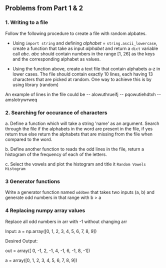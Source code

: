 ## Problems from Part 1 & 2

### 1. Writing to a file
Follow the following procedure to create a file with random alpbates.
 -  Using `import string` and defining *alphabet* = `string.ascii_lowercase`, create a function that take as input *alphabet* and  return a `dict` variable call *abc*. *abc* should contain numbers in the range [1, 26] as the keys and the corresponding alphabet as values.
 
 - Using the function above, create a text file that contain alphabets a-z in lower cases.  The file should contain exactly 10 lines, each having 13 characters that are picked at random. One way to achieve this is by using library (random)
 
 An example of lines in the file could be
 -- alowuthrueifj
 -- pqowutiehdtxh
 -- amslotrywrweq



### 2. Searching for occurance of characters
a.  Define a function which will take a string 'name' as an argument. Search through the file if the alphabets in the word are present in the file, if yes return true else return the alphabets that are missing from the file when compared to the word.

b. Define another function to reads the odd lines in the file, return a histogram of the frequency of each of the letters. 

c.  Select the vowels and plot the histogram and title it `Random Vowels Histogram`



### 3 Generator functions
Write a generator function named `oddGen` that takes two inputs (a, b) and generate odd numbers in that range with b > a



### 4 Replacing numpy array values

Replace all odd numbers in arr with -1 without changing arr

Input: a = np.array([0, 1, 2, 3, 4, 5, 6, 7, 8, 9])

Desired Output: 

out = array([ 0, -1,  2, -1,  4, -1,  6, -1,  8, -1])

a = array([0, 1, 2, 3, 4, 5, 6, 7, 8, 9])


